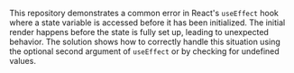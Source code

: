 This repository demonstrates a common error in React's `useEffect` hook where a state variable is accessed before it has been initialized.  The initial render happens before the state is fully set up, leading to unexpected behavior. The solution shows how to correctly handle this situation using the optional second argument of `useEffect` or by checking for undefined values.